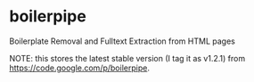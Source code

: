 boilerpipe
==========

Boilerplate Removal and Fulltext Extraction from HTML pages

NOTE: this stores the latest stable version (I tag it as v1.2.1) from
<https://code.google.com/p/boilerpipe>.
